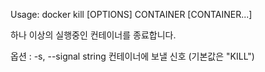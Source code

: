 
Usage:	docker kill [OPTIONS] CONTAINER [CONTAINER...]

하나 이상의 실행중인 컨테이너를 종료합니다.

옵션 :
  -s, --signal string 컨테이너에 보낼 신호 (기본값은 "KILL")